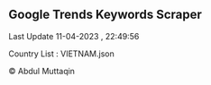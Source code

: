

## Google Trends Keywords Scraper 
 
Last Update 11-04-2023 , 22:49:56

Country List :
VIETNAM.json



© Abdul Muttaqin 
